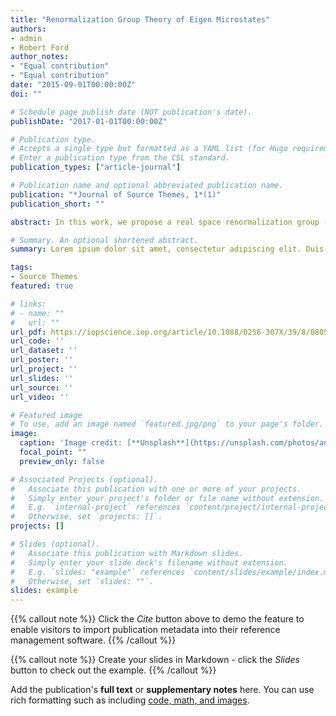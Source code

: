 ```yaml
---
title: "Renormalization Group Theory of Eigen Microstates"
authors:
- admin
- Robert Ford
author_notes:
- "Equal contribution"
- "Equal contribution"
date: "2015-09-01T00:00:00Z"
doi: ""

# Schedule page publish date (NOT publication's date).
publishDate: "2017-01-01T00:00:00Z"

# Publication type.
# Accepts a single type but formatted as a YAML list (for Hugo requirements).
# Enter a publication type from the CSL standard.
publication_types: ["article-journal"]

# Publication name and optional abbreviated publication name.
publication: "*Journal of Source Themes, 1*(1)"
publication_short: ""

abstract: In this work, we propose a real space renormalization group (RG) theory, based on the framework of Eigen Microstates Approach (EMA). A microstate in the ensemble can be considered as a linear superposition of eigen microstates with probability amplitudes equal to their eigenvalues. Under the renormalization of a factor 𝑏, the largest eigenvalue {{< math >}}$\sigma_1${{< /math >}} has two trivial fixed points at 𝑏 low and high temperature limits and a critical fixed point with the RG relation {{< math >}}$\sigma_1^b = b^{\beta/\nu}\sigma_1${{< /math >}}, where {{< math >}}$\beta${{< /math >}} and {{< math >}}$\nu${{< /math >}} are the critical exponents of order parameter and correlation length, respectively. With the Ising model in different dimensions, it has been demonstrated that the RG theory of eigen microstates is able to identify the critical point and to predict critical exponents and the universality class. Our theory can be used in research of critical phenomena both in equilibrium and non-equilibrium systems without considering the Hamiltonian, which is the foundation of Wilson’s RG theory and is absent for most complex systems.

# Summary. An optional shortened abstract.
summary: Lorem ipsum dolor sit amet, consectetur adipiscing elit. Duis posuere tellus ac convallis placerat. Proin tincidunt magna sed ex sollicitudin condimentum.

tags:
- Source Themes
featured: true

# links:
# - name: ""
#   url: ""
url_pdf: https://iopscience.iop.org/article/10.1088/0256-307X/39/8/080503
url_code: ''
url_dataset: ''
url_poster: ''
url_project: ''
url_slides: ''
url_source: ''
url_video: ''

# Featured image
# To use, add an image named `featured.jpg/png` to your page's folder. 
image:
  caption: 'Image credit: [**Unsplash**](https://unsplash.com/photos/an-abstract-image-of-a-blue-and-white-snowflake-jH92D9XmQg0)'
  focal_point: ""
  preview_only: false

# Associated Projects (optional).
#   Associate this publication with one or more of your projects.
#   Simply enter your project's folder or file name without extension.
#   E.g. `internal-project` references `content/project/internal-project/index.md`.
#   Otherwise, set `projects: []`.
projects: []

# Slides (optional).
#   Associate this publication with Markdown slides.
#   Simply enter your slide deck's filename without extension.
#   E.g. `slides: "example"` references `content/slides/example/index.md`.
#   Otherwise, set `slides: ""`.
slides: example
---
```


{{% callout note %}}
Click the *Cite* button above to demo the feature to enable visitors to import publication metadata into their reference management software.
{{% /callout %}}

{{% callout note %}}
Create your slides in Markdown - click the *Slides* button to check out the example.
{{% /callout %}}

Add the publication's **full text** or **supplementary notes** here. You can use rich formatting such as including [code, math, and images](https://docs.hugoblox.com/content/writing-markdown-latex/).
